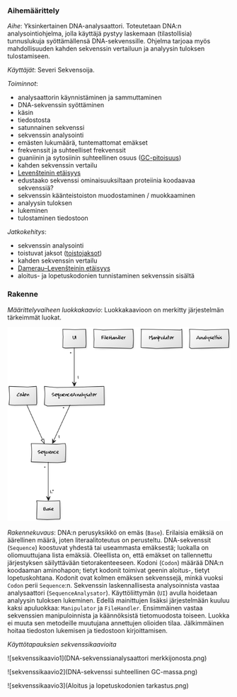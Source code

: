 ### Aihemäärittely
*Aihe*: Yksinkertainen DNA-analysaattori. Toteutetaan DNA:n analysointiohjelma, jolla käyttäjä pystyy laskemaan  (tilastollisia) tunnuslukuja syöttämällensä DNA-sekvenssille. Ohjelma tarjoaa myös mahdollisuuden kahden sekvenssin vertailuun ja analyysin tuloksen tulostamiseen.

*Käyttäjät*: Severi Sekvensoija.

*Toiminnot*: 
- analysaattorin käynnistäminen ja sammuttaminen
- DNA-sekvenssin syöttäminen
 - käsin
 - tiedostosta
 - satunnainen sekvenssi
- sekvenssin analysointi
 - emästen lukumäärä, tuntemattomat emäkset
 - frekvenssit ja suhteelliset frekvenssit
 - guaniinin ja  sytosiinin suhteellinen osuus ([GC-pitoisuus](https://en.wikipedia.org/wiki/GC-content))
- kahden sekvenssin vertailu 
 - [Levenšteinin etäisyys](https://en.wikipedia.org/wiki/Levenshtein_distance)
- edustaako sekvenssi ominaisuuksiltaan proteiinia koodaavaa sekvenssiä?
- sekvenssin käänteistoiston muodostaminen / muokkaaminen
- analyysin tuloksen
 - lukeminen
 - tulostaminen tiedostoon

*Jatkokehitys*:
- sekvenssin analysointi
 - toistuvat jaksot ([toistojaksot](https://en.wikipedia.org/wiki/Repeated_sequence_(DNA)))
- kahden sekvenssin vertailu 
 - [Damerau–Levenšteinin etäisyys](https://en.wikipedia.org/wiki/Damerau%E2%80%93Levenshtein_distance)
- aloitus- ja lopetuskodonien tunnistaminen sekvenssin sisältä

### Rakenne

*Määrittelyvaiheen luokkakaavio*: Luokkakaavioon on merkitty järjestelmän tärkeimmät luokat.

![luokkakaavio](luokkakaavio.png)

*Rakennekuvaus*: DNA:n perusyksikkö on emäs (`Base`). Erilaisia emäksiä on äärellinen määrä, joten literaalitoteutus on perusteltu. DNA-sekvenssit (`Sequence`) koostuvat yhdestä tai useammasta emäksestä; luokalla on oliomuuttujana lista emäksiä. Oleellista on, että emäkset on tallennettu järjestyksen säilyttävään tietorakenteeseen. Kodoni (`Codon`) määrää DNA:n koodaaman aminohapon; tietyt kodonit toimivat geenin aloitus-, tietyt lopetuskohtana. Kodonit ovat kolmen emäksen sekvenssejä, minkä vuoksi `Codon` perii `Sequence`:n. Sekvenssin laskennallisesta analysoinnista vastaa analysaattori (`SequenceAnalysator`). Käyttöliittymän (`UI`) avulla hoidetaan analyysin tuloksen lukeminen. Edellä mainittujen lisäksi järjestelmään kuuluu kaksi apuluokkaa: `Manipulator` ja `FileHandler`. Ensimmäinen vastaa sekvenssien manipuloinnista ja käännöksistä tietomuodosta toiseen. Luokka ei muuta sen metodeille muutujana annettujen olioiden tilaa. Jälkimmäinen hoitaa tiedoston lukemisen ja tiedostoon kirjoittamisen.

*Käyttötapauksien sekvenssikaavioita*

![sekvenssikaavio1](DNA-sekvenssianalysaattori merkkijonosta.png)

![sekvenssikaavio2](DNA-sekvenssi suhteellinen GC-massa.png)

![sekvenssikaavio3](Aloitus ja lopetuskodonien tarkastus.png)
